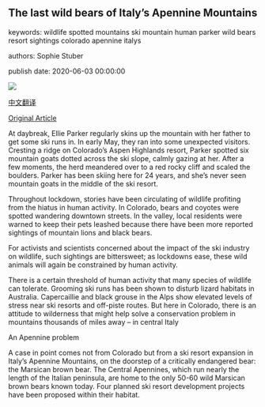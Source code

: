 ## The last wild bears of Italy’s Apennine Mountains

keywords: wildlife spotted mountains ski mountain human parker wild bears resort sightings colorado apennine italys

authors: Sophie Stuber

publish date: 2020-06-03 00:00:00

![](https://ichef.bbci.co.uk/wwfeatures/live/624_351/images/live/p0/8f/yn/p08fyns5.jpg)

[中文翻译](The%20last%20wild%20bears%20of%20Italy%E2%80%99s%20Apennine%20Mountains_zh.md)

[Original Article](https://www.bbc.com/future/article/20200603-is-skiing-bad-for-mountain-wildlife)

At daybreak, Ellie Parker regularly skins up the mountain with her father to get some ski runs in. In early May, they ran into some unexpected visitors. Cresting a ridge on Colorado’s Aspen Highlands resort, Parker spotted six mountain goats dotted across the ski slope, calmly gazing at her. After a few moments, the herd meandered over to a red rocky cliff and scaled the boulders. Parker has been skiing here for 24 years, and she’s never seen mountain goats in the middle of the ski resort.

Throughout lockdown, stories have been circulating of wildlife profiting from the hiatus in human activity. In Colorado, bears and coyotes were spotted wandering downtown streets. In the valley, local residents were warned to keep their pets leashed because there have been more reported sightings of mountain lions and black bears.

For activists and scientists concerned about the impact of the ski industry on wildlife, such sightings are bittersweet; as lockdowns ease, these wild animals will again be constrained by human activity.

There is a certain threshold of human activity that many species of wildlife can tolerate. Grooming ski runs has been shown to disturb lizard habitats in Australia. Capercaillie and black grouse in the Alps show elevated levels of stress near ski resorts and off-piste routes. But here in Colorado, there is an attitude to wilderness that might help solve a conservation problem in mountains thousands of miles away – in central Italy

An Apennine problem

A case in point comes not from Colorado but from a ski resort expansion in Italy’s Apennine Mountains, on the doorstep of a critically endangered bear: the Marsican brown bear. The Central Apennines, which run nearly the length of the Italian peninsula, are home to the only 50-60 wild Marsican brown bears known today. Four planned ski resort development projects have been proposed within their habitat.